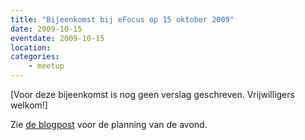 ```yaml
---
title: "Bijeenkomst bij eFocus op 15 oktober 2009"
date: 2009-10-15
eventdate: 2009-10-15
location: 
categories: 
    - meetup
---
```

[Voor deze bijeenkomst is nog geen verslag geschreven. Vrijwilligers welkom!]

Zie [de blogpost](/blog/2009/10/bijeenkomst-oktober) voor de planning van de avond.